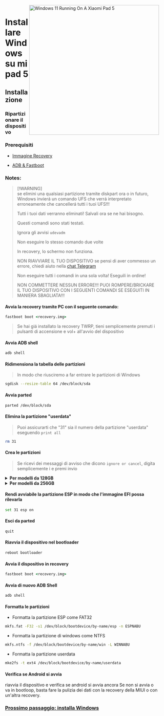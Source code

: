 <img align="right" src="https://raw.githubusercontent.com/erdilS/Port-Windows-11-Xiaomi-Pad-5/main/nabu.png" width="425" alt="Windows 11 Running On A Xiaomi Pad 5">


# Installare Windows su mi pad 5

## Installazione

### Ripartizionare il dispositivo

### Prerequisiti

- [Immagine Recovery](https://github.com/erdilS/Port-Windows-11-Xiaomi-Pad-5/releases/download/1.0/recovery.img)

- [ADB & Fastboot](https://developer.android.com/studio/releases/platform-tools)

### Notes:
> [!WARNING]\
> se elimini una qualsiasi partizione tramite diskpart ora o in futuro, Windows invierá un comando UFS che verrá interpretato erroneamente che cancellerá tutti i tuoi UFS!!!
> 
> Tutti i tuoi dati verranno eliminati! Salvali ora se ne hai bisogno.
> 
> Questi comandi sono stati testati.
> 
> Ignora gli avvisi `udevadm`
> 
> Non eseguire lo stesso comando due volte
> 
> In recovery, lo schermo non funziona.
> 
> NON RIAVVIARE IL TUO DISPOSITIVO se pensi di aver commesso un errore, chiedi aiuto nella [chat Telegram](https://t.me/nabuwoa)
> 
>
> Non eseguire tutti i comandi in una sola volta! Eseguili in ordine!
>
> NON COMMETTERE NESSUN ERRORE!!! PUOI ROMPERE/BRICKARE IL TUO DISPOSITIVO CON I SEGUENTI COMANDI SE ESEGUITI IN MANIERA SBAGLIATA!!!


#### Avvia la recovery tramite PC con il seguente comando:
```cmd
fastboot boot <recovery.img>
```
> Se hai giá installato la recovery TWRP, tieni semplicemente premuti i pulsanti di accensione e vol+ all'avvio del dispositivo

#### Avvia ADB shell
```cmd
adb shell
```

#### Ridimensiona la tabella delle partizioni
> In modo che riusciremo a far entrare le partizioni di Windows
```sh
sgdisk --resize-table 64 /dev/block/sda
```

#### Avvia parted
```sh
parted /dev/block/sda
```

#### Elimina la partizione "userdata"
> Puoi assicurarti che "31" sia il numero della partizione "userdata" eseguendo
>  `print all`
```sh
rm 31
```

#### Crea le partizioni
> Se ricevi dei messaggi di avviso che dicono `ignore or cancel`, digita semplicemente i e premi invio


<details>
<summary><b><strong>Per modelli da 128GB</strong></b></summary>

- Crea la partizione ESP (in cui saranno salvati i file di avvio di Windows e i file EFI)
```sh
mkpart esp fat32 10.9GB 11.4GB
```

- Crea la partizione principale in cui sará installato Windows
```sh
mkpart win ntfs 11.4GB 70.2GB
```

- Crea la partizione "userdata" in cui saranno salvati i dati di android
```sh
mkpart userdata ext4 70.2GB 126GB
```
  </summary>
</details>

<details>
<summary><b><strong>Per modelli da 256GB</strong></b></summary>

- Crea la partizione ESP (in cui saranno salvati i file di avvio di Windows e i file EFI)
```sh
mkpart esp fat32 10.9GB 11.4GB
```

- Crea la partizione principale in cui sará installato Windows
```sh
mkpart win ntfs 11.4GB 120.8GB
```

- Crea la partizione "userdata" in cui saranno salvati i dati di android
```sh
mkpart userdata ext4 120.8GB 254GB
```

  </summary>
</details>


#### Rendi avviabile la partizione ESP in modo che l'immagine EFI possa rilevarla
```sh
set 31 esp on
```

#### Esci da parted
```sh
quit
```
#### Riavvia il dispositivo nel bootloader
```sh
reboot bootloader
```

#### Avvia il dispositivo in recovery
```cmd
fastboot boot <recovery.img>
```

#### Avvia di nuovo ADB Shell 
```cmd
adb shell
```

#### Formatta le partizioni
-  Formatta la partizione ESP come FAT32
```sh
mkfs.fat -F32 -s1 /dev/block/bootdevice/by-name/esp -n ESPNABU
```

-  Formatta la partizione di windows come NTFS
```sh
mkfs.ntfs -f /dev/block/bootdevice/by-name/win -L WINNABU
```

-  Formatta la partizione userdata
```sh
mke2fs -t ext4 /dev/block/bootdevice/by-name/userdata
```


#### Verifica se Android si avvia 
riavvia il dispositivo e verifica se android si avvia ancora
Se non si avvia o va in bootloop, basta fare la pulizia dei dati con la recovery della MIUI o con un'altra recovery.

### [Prossimo passaggio: installa Windows](/guide/Italian/2-installazione-it.md)
